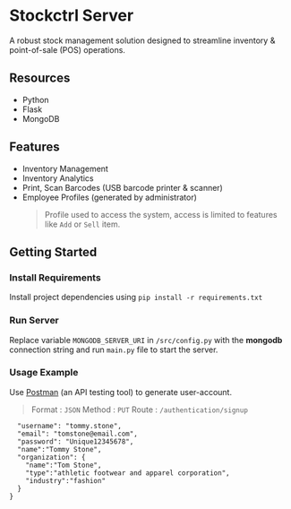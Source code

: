 # Stockctrl Server

A robust stock management solution designed to streamline inventory & point-of-sale (POS) operations.

## Resources

- Python
- Flask
- MongoDB

## Features

- Inventory Management
- Inventory Analytics
- Print, Scan Barcodes (USB barcode printer & scanner)
- Employee Profiles (generated by administrator)  
  > Profile used to access the system, access is limited to features like `Add` or `Sell` item.

## Getting Started

### Install Requirements  

Install project dependencies using `pip install -r requirements.txt`

### Run Server

Replace variable `MONGODB_SERVER_URI` in `/src/config.py` with the **mongodb** connection string and run `main.py` file to start the server.

### Usage Example

Use [Postman](https://www.postman.com/downloads/) (an API testing tool) to generate user-account.  
> Format : `JSON` Method : `PUT` Route : `/authentication/signup`

```{
  "username": "tommy.stone",
  "email": "tomstone@email.com",
  "password": "Unique12345678",
  "name":"Tommy Stone",
  "organization": {
    "name":"Tom Stone",
    "type":"athletic footwear and apparel corporation",
    "industry":"fashion"
  }
}
```
